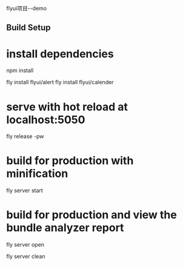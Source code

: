 flyui项目--demo


## Build Setup

# install dependencies
npm install

fly install flyui/alert
fly install flyui/calender

# serve with hot reload at localhost:5050
fly release -pw 

# build for production with minification
fly server start

# build for production and view the bundle analyzer report
fly server open

fly server clean

```


